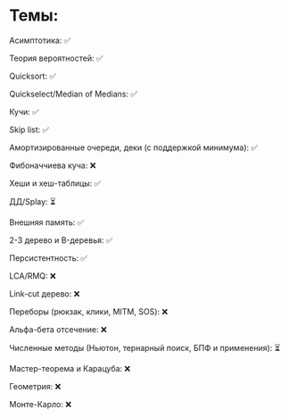 <h1>Темы:</h1>

Асимптотика: ✅

Теория вероятностей: ✅

Quicksort: ✅

Quickselect/Median of Medians: ✅

Кучи: ✅

Skip list: ✅

Амортизированные очереди, деки (с поддержкой минимума): ✅

Фибоначчиева куча: ❌

Хеши и хеш-таблицы: ✅

ДД/Splay: ⏳

Внешняя память: ✅

2-3 дерево и B-деревья: ✅

Персистентность: ✅

LCA/RMQ: ❌

Link-cut дерево: ❌

Переборы (рюкзак, клики, MITM, SOS): ❌

Альфа-бета отсечение: ❌

Численные методы (Ньютон, тернарный поиск, БПФ и применения): ⏳

Мастер-теорема и Карацуба: ❌

Геометрия: ❌

Монте-Карло: ❌
